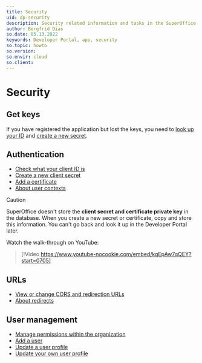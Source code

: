 ```yaml
---
title: Security
uid: dp-security
description: Security related information and tasks in the SuperOffice Developer Portal.
author: Bergfrid Dias
so.date: 05.13.2022
keywords: Developer Portal, app, security
so.topic: howto
so.version:
so.envir: cloud
so.client:
---
```


# Security

## Get keys

If you have registered the application but lost the keys, you need to [look up your ID][7] and [create a new secret][8].

## Authentication

* [Check what your client ID is][7]
* [Create a new client secret][8]
* [Add a certificate][10]
* [About user contexts][4]

> [!CAUTION]
> SuperOffice doesn't store the **client secret and certificate private key** in the database. When you create a new secret or certificate, copy and store this information. You can't go back and look it up in the Developer Portal later.

Watch the walk-through on YouTube:

<!-- markdownlint-disable-next-line MD034 DOCSMD007 -->
> [!Video https://www.youtube-nocookie.com/embed/kqEpAw7qQEY?start=0705]

## URLs

* [View or change CORS and redirection URLs][9]
* [About redirects][6]

## User management

* [Manage permissions within the organization][3]
* [Add a user][1]
* [Update a user profile][2]
* [Update your own user profile][5]

<!-- Referenced links -->
[1]: ../../partner/add-user.md
[2]: ../../partner/edit-user.md
[3]: ../../partner/manage-permissions.md
[5]: ../../partner/update-profile.md
[4]: ../../getting-started/user-contexts.md
[6]: redirects/index.md
[7]: find-clientid.md
[8]: get-client-secret.md
[9]: cors-and-redirection-urls.md
[10]: new-certificate.md

<!-- Referenced images -->
